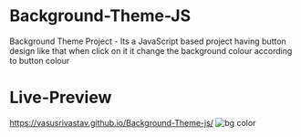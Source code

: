 # Background-Theme-JS
Background Theme Project - Its a JavaScript based project having button design like that when click on it it change the background colour  according to button colour
# Live-Preview
https://vasusrivastav.github.io/Background-Theme-js/
![bg color](https://github.com/VasuSrivastav/Background-Theme-js/assets/115205203/174027da-e91b-400b-a7ee-52339d9c84b5)
